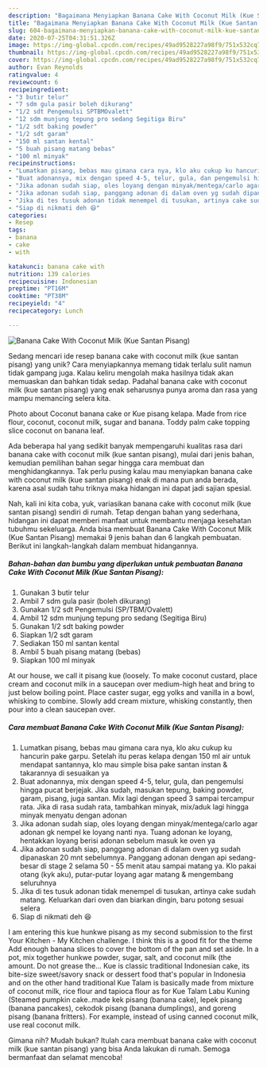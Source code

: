 ```yaml
---
description: "Bagaimana Menyiapkan Banana Cake With Coconut Milk (Kue Santan Pisang) yang Lezat Sekali"
title: "Bagaimana Menyiapkan Banana Cake With Coconut Milk (Kue Santan Pisang) yang Lezat Sekali"
slug: 604-bagaimana-menyiapkan-banana-cake-with-coconut-milk-kue-santan-pisang-yang-lezat-sekali
date: 2020-07-25T04:31:51.326Z
image: https://img-global.cpcdn.com/recipes/49ad9528227a98f9/751x532cq70/banana-cake-with-coconut-milk-kue-santan-pisang-foto-resep-utama.jpg
thumbnail: https://img-global.cpcdn.com/recipes/49ad9528227a98f9/751x532cq70/banana-cake-with-coconut-milk-kue-santan-pisang-foto-resep-utama.jpg
cover: https://img-global.cpcdn.com/recipes/49ad9528227a98f9/751x532cq70/banana-cake-with-coconut-milk-kue-santan-pisang-foto-resep-utama.jpg
author: Evan Reynolds
ratingvalue: 4
reviewcount: 6
recipeingredient:
- "3 butir telur"
- "7 sdm gula pasir boleh dikurang"
- "1/2 sdt Pengemulsi SPTBMOvalett"
- "12 sdm munjung tepung pro sedang Segitiga Biru"
- "1/2 sdt baking powder"
- "1/2 sdt garam"
- "150 ml santan kental"
- "5 buah pisang matang bebas"
- "100 ml minyak"
recipeinstructions:
- "Lumatkan pisang, bebas mau gimana cara nya, klo aku cukup ku hancurin pake garpu. Setelah itu peras kelapa dengan 150 ml air untuk mendapat santannya, klo mau simple bisa pake santan instan &amp; takarannya di sesuaikan ya"
- "Buat adonannya, mix dengan speed 4-5, telur, gula, dan pengemulsi hingga pucat berjejak. Jika sudah, masukan tepung, baking powder, garam, pisang, juga santan. Mix lagi dengan speed 3 sampai tercampur rata. Jika di rasa sudah rata, tambahkan minyak, mix/aduk lagi hingga minyak menyatu dengan adonan"
- "Jika adonan sudah siap, oles loyang dengan minyak/mentega/carlo agar adonan gk nempel ke loyang nanti nya. Tuang adonan ke loyang, hentakkan loyang berisi adonan sebelum masuk ke oven ya"
- "Jika adonan sudah siap, panggang adonan di dalam oven yg sudah dipanaskan 20 mnt sebelumnya. Panggang adonan dengan api sedang-besar di stage 2 selama 50 - 55 menit atau sampai matang ya. Klo pakai otang (kyk aku), putar-putar loyang agar matang &amp; mengembang seluruhnya"
- "Jika di tes tusuk adonan tidak menempel di tusukan, artinya cake sudah matang. Keluarkan dari oven dan biarkan dingin, baru potong sesuai selera"
- "Siap di nikmati deh 😆"
categories:
- Resep
tags:
- banana
- cake
- with

katakunci: banana cake with 
nutrition: 139 calories
recipecuisine: Indonesian
preptime: "PT16M"
cooktime: "PT38M"
recipeyield: "4"
recipecategory: Lunch

---
```



![Banana Cake With Coconut Milk (Kue Santan Pisang)](https://img-global.cpcdn.com/recipes/49ad9528227a98f9/751x532cq70/banana-cake-with-coconut-milk-kue-santan-pisang-foto-resep-utama.jpg)

Sedang mencari ide resep banana cake with coconut milk (kue santan pisang) yang unik? Cara menyiapkannya memang tidak terlalu sulit namun tidak gampang juga. Kalau keliru mengolah maka hasilnya tidak akan memuaskan dan bahkan tidak sedap. Padahal banana cake with coconut milk (kue santan pisang) yang enak seharusnya punya aroma dan rasa yang mampu memancing selera kita.

Photo about Coconut banana cake or Kue pisang kelapa. Made from rice flour, coconut, coconut milk, sugar and banana. Toddy palm cake topping slice coconut on banana leaf.

Ada beberapa hal yang sedikit banyak mempengaruhi kualitas rasa dari banana cake with coconut milk (kue santan pisang), mulai dari jenis bahan, kemudian pemilihan bahan segar hingga cara membuat dan menghidangkannya. Tak perlu pusing kalau mau menyiapkan banana cake with coconut milk (kue santan pisang) enak di mana pun anda berada, karena asal sudah tahu triknya maka hidangan ini dapat jadi sajian spesial.


Nah, kali ini kita coba, yuk, variasikan banana cake with coconut milk (kue santan pisang) sendiri di rumah. Tetap dengan bahan yang sederhana, hidangan ini dapat memberi manfaat untuk membantu menjaga kesehatan tubuhmu sekeluarga. Anda bisa membuat Banana Cake With Coconut Milk (Kue Santan Pisang) memakai 9 jenis bahan dan 6 langkah pembuatan. Berikut ini langkah-langkah dalam membuat hidangannya.

<!--inarticleads1-->

##### Bahan-bahan dan bumbu yang diperlukan untuk pembuatan Banana Cake With Coconut Milk (Kue Santan Pisang):

1. Gunakan 3 butir telur
1. Ambil 7 sdm gula pasir (boleh dikurang)
1. Gunakan 1/2 sdt Pengemulsi (SP/TBM/Ovalett)
1. Ambil 12 sdm munjung tepung pro sedang (Segitiga Biru)
1. Gunakan 1/2 sdt baking powder
1. Siapkan 1/2 sdt garam
1. Sediakan 150 ml santan kental
1. Ambil 5 buah pisang matang (bebas)
1. Siapkan 100 ml minyak


At our house, we call it pisang kue (loosely. To make coconut custard, place cream and coconut milk in a saucepan over medium-high heat and bring to just below boiling point. Place caster sugar, egg yolks and vanilla in a bowl, whisking to combine. Slowly add cream mixture, whisking constantly, then pour into a clean saucepan over. 

<!--inarticleads2-->

##### Cara membuat Banana Cake With Coconut Milk (Kue Santan Pisang):

1. Lumatkan pisang, bebas mau gimana cara nya, klo aku cukup ku hancurin pake garpu. Setelah itu peras kelapa dengan 150 ml air untuk mendapat santannya, klo mau simple bisa pake santan instan &amp; takarannya di sesuaikan ya
1. Buat adonannya, mix dengan speed 4-5, telur, gula, dan pengemulsi hingga pucat berjejak. Jika sudah, masukan tepung, baking powder, garam, pisang, juga santan. Mix lagi dengan speed 3 sampai tercampur rata. Jika di rasa sudah rata, tambahkan minyak, mix/aduk lagi hingga minyak menyatu dengan adonan
1. Jika adonan sudah siap, oles loyang dengan minyak/mentega/carlo agar adonan gk nempel ke loyang nanti nya. Tuang adonan ke loyang, hentakkan loyang berisi adonan sebelum masuk ke oven ya
1. Jika adonan sudah siap, panggang adonan di dalam oven yg sudah dipanaskan 20 mnt sebelumnya. Panggang adonan dengan api sedang-besar di stage 2 selama 50 - 55 menit atau sampai matang ya. Klo pakai otang (kyk aku), putar-putar loyang agar matang &amp; mengembang seluruhnya
1. Jika di tes tusuk adonan tidak menempel di tusukan, artinya cake sudah matang. Keluarkan dari oven dan biarkan dingin, baru potong sesuai selera
1. Siap di nikmati deh 😆


I am entering this kue hunkwe pisang as my second submission to the first Your Kitchen - My Kitchen challenge. I think this is a good fit for the theme Add enough banana slices to cover the bottom of the pan and set aside. In a pot, mix together hunkwe powder, sugar, salt, and coconut milk (the amount. Do not grease the… Kue is classic traditional Indonesian cake, its bite-size sweet/savory snack or dessert food that&#39;s popular in Indonesia and on the other hand traditional Kue Talam is basically made from mixture of coconut milk, rice flour and tapioca flour as for Kue Talam Labu Kuning (Steamed pumpkin cake..made kek pisang (banana cake), lepek pisang (banana pancakes), cekodok pisang (banana dumplings), and goreng pisang (banana fritters). For example, instead of using canned coconut milk, use real coconut milk. 

Gimana nih? Mudah bukan? Itulah cara membuat banana cake with coconut milk (kue santan pisang) yang bisa Anda lakukan di rumah. Semoga bermanfaat dan selamat mencoba!
